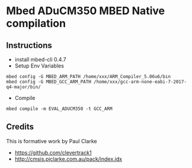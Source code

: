 # Mbed ADuCM350 MBED Native compilation
## Instructions

* install mbed-cli 0.4.7 
* Setup Env Variables
```
mbed config -G MBED_ARM_PATH /home/xxx/ARM_Compiler_5.06u6/bin
mbed config -G MBED_GCC_ARM_PATH /home/xxx/gcc-arm-none-eabi-7-2017-q4-major/bin/
```
* Compile 
```
mbed compile -m EVAL_ADUCM350 -t GCC_ARM
```

## Credits

This is formative work by Paul Clarke
* https://github.com/clevertrack1
* http://cmsis.pjclarke.com.au/pack/index.idx


